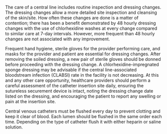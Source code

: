 The care of a central line includes routine inspection and dressing changes. The dressing changes allow a more detailed site inspection and cleansing of the skin/site. How often these changes are done is a matter of contention; there has been a benefit demonstrated by 48 hourly dressing changes with the use of chlorhexidine washes at every change compared to similar care at 7-day intervals. However, more frequent than 48 hourly changes are not associated with any improvement.

Frequent hand hygiene, sterile gloves for the provider performing care, and masks for the provider and patient are essential for dressing changes. After removing the soiled dressing, a new pair of sterile gloves should be donned before proceeding with the dressing change. A chlorhexidine-impregnated sponge dressing may be advisable if the central line-associated bloodstream infection (CLABSI) rate in the facility is not decreasing. At this and any other care opportunity, healthcare providers should perform a careful assessment of the catheter insertion site daily, ensuring the sutureless securement device is intact, noting the dressing change date listed on the dressing, and encouraging the patient to report any swelling or pain at the insertion site.

Central venous catheters must be flushed every day to prevent clotting and keep it clear of blood. Each lumen should be flushed in the same order each time. Depending on the type of catheter flush it with either heparin or saline solution.